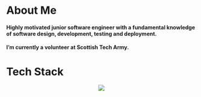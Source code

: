 # About Me

#### Highly motivated junior software engineer with a fundamental knowledge of software design, development, testing and deployment.
#### I’m currently a volunteer at Scottish Tech Army.

# Tech Stack


<p align="center">
  <a href="https://skillicons.dev">
    <img src="https://skillicons.dev/icons?i=html,js,css,mongodb,express,react" />
  </a>
</p>




<!--
**gergacio/gergacio** is a ✨ _special_ ✨ repository because its `README.md` (this file) appears on your GitHub profile.

Here are some ideas to get you started:

- 🔭 I’m currently working on ...
- 🌱 I’m currently learning ...
- 👯 I’m looking to collaborate on ...
- 🤔 I’m looking for help with ...
- 💬 Ask me about ...
- 📫 How to reach me: ...
- 😄 Pronouns: ...
- ⚡ Fun fact: ...
-->


